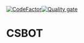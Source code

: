 [![CodeFactor](https://www.codefactor.io/repository/github/therealcorwin/csbot/badge/main)](https://www.codefactor.io/repository/github/therealcorwin/csbot/overview/main)[![Quality gate](https://sonarcloud.io/api/project_badges/quality_gate?project=therealcorwin_CSBOT)](https://sonarcloud.io/summary/new_code?id=therealcorwin_CSBOT)
# CSBOT
